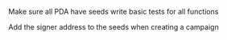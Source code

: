 Make sure all PDA have seeds 
write basic tests for all functions

Add the signer address to the seeds when creating a campaign 